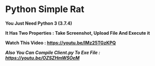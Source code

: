 # Python Simple Rat

**You Just Need Python 3 (3.7.4)**

**It Has Two Properties : Take Screenshot, Upload File And Execute it**

**Watch This Video : https://youtu.be/lMz25TGzKPQ**

***Also You Can Compile Client.py To Exe File : https://youtu.be/OZSZHmWSOeM***

